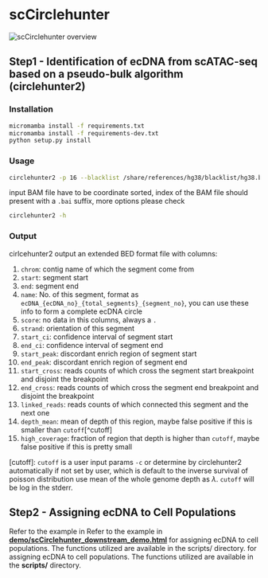 # scCirclehunter
![scCirclehunter overview](https://github.com/Maple-sakura/scCirclehunter/raw/main/img/F1.png)
## Step1 - Identification of ecDNA from scATAC-seq based on a pseudo-bulk algorithm (circlehunter2)

### Installation

```bash
micromamba install -f requirements.txt
micromamba install -f requirements-dev.txt
python setup.py install
```

### Usage

```bash
circlehunter2 -p 16 --blacklist /share/references/hg38/blacklist/hg38.blacklist.sorted.bed /mnt/2w/data2/andy/scATAC-Seq/rawdata/cellranger/GBM4349/outs/possorted_bam.bam /home/andy/Projects/circlehunter2/workspace/dev/data/test.bed
```

input BAM file have to be coordinate sorted, index of the BAM file should present with a `.bai` suffix, more options please check

```bash
circlehunter2 -h
```

### Output

cirlcehunter2 output an extended BED format file with columns:

1. `chrom`: contig name of which the segment come from
2. `start`: segment start
3. `end`: segment end
4. `name`: No. of this segment, format as `ecDNA_{ecDNA_no}_{total_segments}_{segment_no}`, you can use these info to form a complete ecDNA circle
5. `score`: no data in this columns, always a `.`
6. `strand`: orientation of this segment
7. `start_ci`: confidence interval of segment start
8. `end_ci`: confidence interval of segment end
9. `start_peak`: discordant enrich region of segment start
10. `end_peak`: discordant enrich region of segment end
11. `start_cross`: reads counts of which cross the segment start breakpoint and disjoint the breakpoint
12. `end_cross`: reads counts of which cross the segment end breakpoint and disjoint the breakpoint
13. `linked_reads`: reads counts of which connected this segment and the next one
14. `depth_mean`: mean of depth of this region, maybe false positive if this is smaller than `cutoff`[^cutoff]
15. `high_coverage`: fraction of region that depth is higher than `cutoff`, maybe false positive if this is pretty small

[cutoff]: `cutoff` is a user input params `-c` or determine by circlehunter2 automatically if not set by user, which is default to the inverse survival of poisson distribution use mean of the whole genome depth as $\lambda$. `cutoff` will be log in the stderr.

## Step2 - Assigning ecDNA to Cell Populations
Refer to the example in Refer to the example in **[demo/scCirclehunter_downstream_demo.html](https://github.com/Maple-sakura/scCirclehunter/blob/main/demo/scCirclehunter_downstream_demo.html)** for assigning ecDNA to cell populations. The functions utilized are available in the scripts/ directory.
 for assigning ecDNA to cell populations. The functions utilized are available in the **scripts/** directory.

